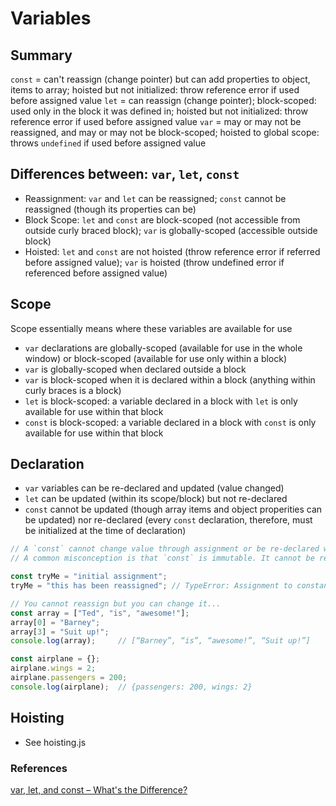 # Variables

## Summary
`const` = can't reassign (change pointer) but can add properties to object, items to array; hoisted but not initialized: throw reference error if used before assigned value
`let` = can reassign (change pointer); block-scoped: used only in the block it was defined in; hoisted but not initialized: throw reference error if used before assigned value
`var` = may or may not be reassigned, and may or may not be block-scoped; hoisted to global scope: throws `undefined` if used before assigned value

## Differences between: `var`, `let`, `const`
* Reassignment: `var` and `let` can be reassigned; `const` cannot be reassigned (though its properties can be)
* Block Scope: `let` and `const` are block-scoped (not accessible from outside curly braced block); `var` is globally-scoped (accessible outside block)
* Hoisted: `let` and `const` are not hoisted (throw reference error if referred before assigned value); `var` is hoisted (throw undefined error if referenced before assigned value)

## Scope
Scope essentially means where these variables are available for use
* `var` declarations are globally-scoped (available for use in the whole window) or block-scoped (available for use only within a block)
* `var` is globally-scoped when declared outside a block
* `var` is block-scoped when it is declared within a block (anything within curly braces is a block)
* `let` is block-scoped: a variable declared in a block with `let` is only available for use within that block
* `const` is block-scoped: a variable declared in a block with `const` is only available for use within that block

## Declaration
* `var` variables can be re-declared and updated (value changed)
* `let` can be updated (within its scope/block) but not re-declared
* `const` cannot be updated (though array items and object properities can be updated) nor re-declared (every `const` declaration, therefore, must be initialized at the time of declaration)

```javascript
// A `const` cannot change value through assignment or be re-declared while the script is running. It has to be initialized to a value.
// A common misconception is that `const` is immutable. It cannot be reassigned, but its properties can be changed.

const tryMe = "initial assignment";
tryMe = "this has been reassigned"; // TypeError: Assignment to constant variable.

// You cannot reassign but you can change it...
const array = ["Ted", "is", "awesome!"];
array[0] = "Barney";
array[3] = "Suit up!";
console.log(array); 	// [“Barney”, “is”, “awesome!”, “Suit up!”]

const airplane = {};
airplane.wings = 2;
airplane.passengers = 200;
console.log(airplane); 	// {passengers: 200, wings: 2}
```

## Hoisting
* See hoisting.js


### References
[var, let, and const – What's the Difference?](https://www.freecodecamp.org/news/var-let-and-const-whats-the-difference)